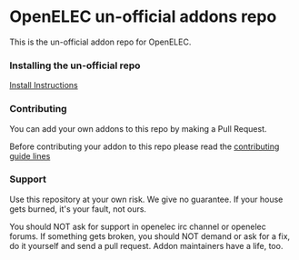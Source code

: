 # OpenELEC un-official addons repo

This is the un-official addon repo for OpenELEC.

### Installing the un-official repo
[Install Instructions](http://unofficial.addon.pro/)

### Contributing
You can add your own addons to this repo by making a Pull Request.

Before contributing your addon to this repo please read the [contributing guide lines](CONTRIBUTING.md)

### Support
Use this repository at your own risk. We give no guarantee. If your house gets burned, it's your fault, not ours.

You should NOT ask for support in openelec irc channel or openelec forums. If something gets broken, you
should NOT demand or ask for a fix, do it yourself and send a pull request. Addon maintainers have a life, too.
